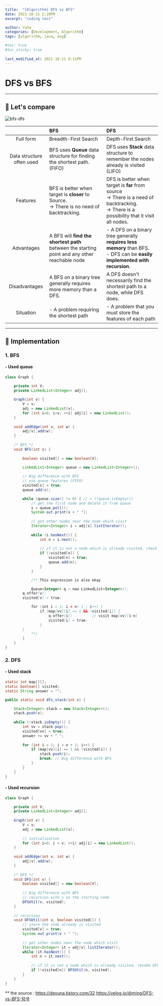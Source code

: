 ```yaml
---
title:  "[Algorithm] DFS vs BFS"
date: 2021-10-21 2:20PM
excerpt: "coding test"

author: Yuha
categories: [Development, Algorithm]
tags: [algorithm, java, eng]

#toc: true
#toc_sticky: true
 
last_modified_at: 2021-10-21 9:11PM
---
```

# DFS vs BFS
---
## 📌 Let's compare

![bfs-dfs](https://user-images.githubusercontent.com/83699657/138210966-cf002fa1-ee52-45e3-a775-a2fa5a13e859.png)

||BFS|DFS|
|:---:|:---|:---|
|Full form|Breadth-First Search|Depth-First Search|
|Data structure often used | BFS uses **Queue** data structure for finding the shortest path. (FIFO)| DFS uses **Stack** data structure to remember the nodes already is visited (LIFO) |
|Features| BFS is better when target is **closer** to Source.<br> -> There is no need of backtracking. | DFS is better when target is **far** from source<br> -> There is a need of backtracking.<br> -> There is a possibility that it visit all nodes.|
| Advantages | A BFS will **find the shortest path** between the starting point and any other reachable node| - A DFS on a binary tree generally **requires less memory** than BFS. <br> - DFS can be **easily implemented with recursion**. |
| Disadvantages | A BFS on a binary tree generally requires more memory than a DFS.| A DFS doesn't necessarily find the shortest path to a node, while DFS does. |
|Situation| - A problem requiring the shortest path | - A problem that you must store the features of each path |

---
## 📌 Implementation
### **1. BFS**
#### - Used queue
```java
class Graph { 

    private int V; 
    private LinkedList<Integer> adj[]; 
    
    Graph(int v) { 
        V = v; 
        adj = new LinkedList[v]; 
        for (int i=0; i<v; ++i) adj[i] = new LinkedList(); 
    } 
    
    void addEdge(int v, int w) { 
        adj[v].add(w); 
    } 
    
    /* BFS */ 
    void BFS(int s) { 
        
        boolean visited[] = new boolean[V]; 

        LinkedList<Integer> queue = new LinkedList<Integer>(); 
        
        // Big difference with DFS
        // use queue features (FIFO)
        visited[s] = true; 
        queue.add(s); 

        while (queue.size() != 0) { // = (!queue.isEmpty()) 
            // get the first node and delete it from queue
            s = queue.poll(); 
            System.out.print(s + " "); 
            
            // get other nodes near the node which visit
            Iterator<Integer> i = adj[s].listIterator(); 
            
            while (i.hasNext()) { 
                int n = i.next(); 
                
                // if it is not a node which is already visited, check visiting and send to the last
                if (!visited[n]) { 
                    visited[n] = true;
                    queue.add(n); 
                } 
            }

            /** This expression is also okay

            Queue<Integer> q = new LinkedList<Integer>();
	    q.offer(v);
	    visited[v] = true;

            for (int i = 1; i < n+ 1 ; i++) {
                if (map[vv][i] == 1 && !visited[i]) {
                    q.offer(i);			// visit map[vv][i~n]
                    visited[i] = true;
                }
	    }
            **/
        }
    }
}
```
### **2. DFS**
#### - Used stack
```java
static int map[][];
static boolean[] visited;	
static String answer = "";

public static void dfs_stack(int v) {

	Stack<Integer> stack = new Stack<Integer>();
	stack.push(v);
	
	while (!stack.isEmpty()) {
		int vv = stack.pop();
		visited[vv] = true;	
		answer += vv + " ";
		
		for (int i = 1; i < n + 1; i++) {
			if (map[vv][i] == 1 && !visited[i]) {
				stack.push(i);
				break; // Big difference with BFS
			}
		}
	}
}
```
#### - Used recursion
```java
class Graph { 

    private int V;
    private LinkedList<Integer> adj[];
    
    Graph(int v) { 
        V = v; 
        adj = new LinkedList[v]; 
        
        // initialization
        for (int i=0; i < v; ++i) adj[i] = new LinkedList(); 
    } 
    
    void addEdge(int v, int w) { 
        adj[v].add(w); 
    } 
    
    /* DFS */ 
    void DFS(int v) { 
        boolean visited[] = new boolean[V]; 
        
        // Big difference with BFS
        // recursion with v as the starting node
        DFSUtil(v, visited); 
    } 
    
    // recursion
    void DFSUtil(int v, boolean visited[]) { 
        // store the node already is visited 
        visited[v] = true; 
        System.out.print(v + " "); 
        
        // get other nodes near the node which visit
        Iterator<Integer> it = adj[v].listIterator();
        while (it.hasNext()) { 
            int n = it.next(); 
            
            // if it is not a node which is already visited, revoke DFSUtil 
            if (!visited[n]) DFSUtil(n, visited); 
        }
    }
}

```
** the source 
: <https://devuna.tistory.com/32>
<https://velog.io/@ming/DFS-vs-BFS-탐색>
